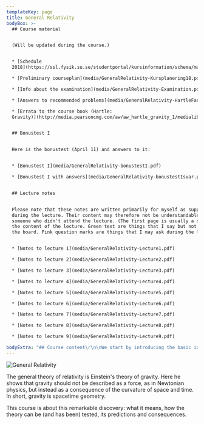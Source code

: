 ```yaml
---
templateKey: page
title: General Relativity
bodyBox: >-
  ## Course material


  (Will be updated during the course.)


  * [Schedule
  2018](https://ssl.fysik.su.se/studentportal/kursinformation/schema/makepdf.php?kurs=FK8025)

  * [Preliminary courseplan](media/GeneralRelativity-Kursplanering18.pdf)

  * [Info about the examination](media/GeneralRelativity-Examination.pdf)

  * [Answers to recommended problems](media/GeneralRelativity-HartleFacit.pdf)

  * [Errata to the course book (Hartle:
  Gravity)](http://media.pearsoncmg.com/aw/aw_hartle_gravity_1/medialib/Hartle_Errata_Printings_1-7.pdf)


  ## Bonustest I


  Here is the bonustest (April 11) and answers to it: 


  * [Bonustest I](media/GeneralRelativity-bonustestI.pdf)

  * [Bonustest I with answers](media/GeneralRelativity-bonustestIsvar.pdf)


  ## Lecture notes


  Please note that these notes are written primarily for myself as support
  during the lecture. Their content may therefore not be understandable for
  someone who didn't attend the lecture. (The first page is usually a summary of
  the content of the lecture. Green text are things that I say but not write on
  the board. Pink question marks are things that I may ask during the lecture). 


  * [Notes to lecture 1](media/GeneralRelativity-Lecture1.pdf)

  * [Notes to lecture 2](media/GeneralRelativity-Lecture2.pdf)

  * [Notes to lecture 3](media/GeneralRelativity-Lecture3.pdf)

  * [Notes to lecture 4](media/GeneralRelativity-Lecture4.pdf)

  * [Notes to lecture 5](media/GeneralRelativity-Lecture5.pdf)

  * [Notes to lecture 6](media/GeneralRelativity-Lecture6.pdf)

  * [Notes to lecture 7](media/GeneralRelativity-Lecture7.pdf)

  * [Notes to lecture 8](media/GeneralRelativity-Lecture8.pdf)

  * [Notes to lecture 9](media/GeneralRelativity-Lecture9.pdf)

bodyExtra: "## Course content\r\n\nWe start by introducing the basic ideas behind the theory, such as the equivalence principle, how to describe curved spaces and spacetimes in terms of a metric, and the true importance of special relativity as a locally valid theory. Then we use this to study the most important case: the Schwarzschild spacetime, that is, the spacetime outside a spherically symmetric mass distribution such as a planet, a star or a black hole. \r\n\n\rOnly thereafter we move on to the more mathematical parts of the theory, introducing covariant derivative, the curvature tensor, the stress energy tensor and Einstein's equations. \r\n\n\rWe then discuss some interesting applications of the theory, such as black holes, cosmology and gravitational radiation. \r\n\n\r## Course literature\r\n\nJames B. Hartle: Gravity - an Introduction to Einstein's General Relativity (Addison Wesley 2003, ISBN: 0-8053-8662-9) \r\n\nNote that the book now exists in two versions, the original one and, unfortunately, a bad new one. \r\n\nThis is the one you should buy: \r\n\n[http://www.adlibris.com/se/bok/gravity-9780805386622 \r](http://www.adlibris.com/se/bok/gravity-9780805386622)\n\nDo **NOT **buy the so called \"New international edition\" from Pearson: \r\n\n[http://www.adlibris.com/se/bok/gravity-9781292039145 \r](http://www.adlibris.com/se/bok/gravity-9781292039145)\n\nThe appendices are missing, the page numbering is wrong and the paper quality is very bad. The book is essentially useless. The original book is more expensive, but it is worth it. Note that it may soon be out of stock in Europe. \r\n\n## Teacher\r\n\nThe lectures are given by Sören Holst. Here is my webpage. If you have any questions concerning the course, don't hesitate to contact me at [holst@fysik.su.se \r](mailto:holst@fysik.su.se)\n\nThe problem solving sessions will be led by Anders Lundkvist. \r\n\nOfficial webpage for the course\r\n\n[Official course plan](https://sisu.it.su.se/search/info/FK8025)"
---
```

![General Relativity](/media/GeneralRelativity-intro.jpg)

The general theory of relativity is Einstein's theory of gravity. Here he shows that gravity should not be described as a force, as in Newtonian physics, but instead as a consequence of the curvature of space and time. In short, gravity is spacetime geometry. 

This course is about this remarkable discovery: what it means, how the theory can be (and has been) tested, its predictions and consequences.
